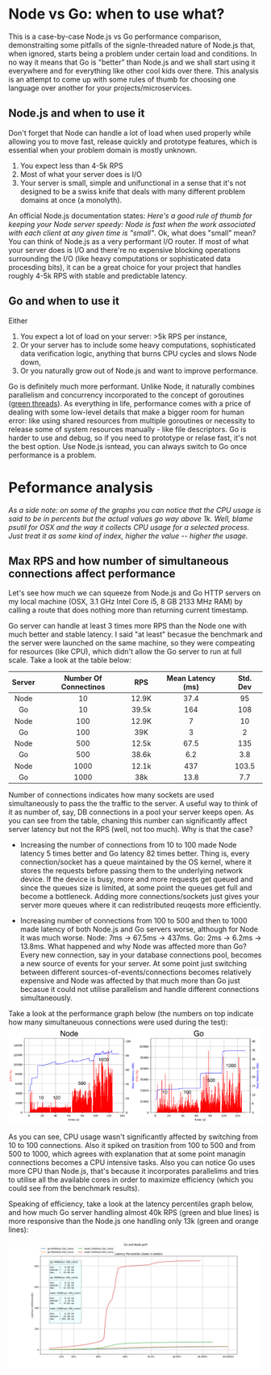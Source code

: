 # Node vs Go: when to use what?

This is a case-by-case Node.js vs Go performance comparison, demonstraiting some pitfalls of the signle-threaded nature of Node.js that, when ignored, starts being a problem under certain load and conditions. In no way it means that Go is "better" than Node.js and we shall start using it everywhere and for everything like other cool kids over there. This analysis is an attempt to come up with some rules of thumb for choosing one language over another for your projects/microservices. 

## Node.js and when to use it 

Don't forget that Node can handle a lot of load when used properly while allowing you to move fast, release quickly and prototype features, which is essential when your problem domain is mostly unknown.

1. You expect less than 4-5k RPS
2. Most of what your server does is I/O
3. Your server is small, simple and unifunctional in a sense that it's not designed to be a swiss knife that deals with many different problem domains at once (a monolyth).

An official Node.js documentation states: _Here's a good rule of thumb for keeping your Node server speedy: Node is fast when the work associated with each client at any given time is "small"_. Ok, what does "small" mean? You can think of Node.js as a very performant I/O router. If most of what your server does is I/O and there're no expensive blocking operations surrounding the I/O (like heavy computations or sophisticated data procesding bits), it can be a great choice for your project that handles roughly 4-5k RPS with stable and predictable latency.

## Go and when to use it

Either
1. You expect a lot of load on your server: >5k RPS per instance,
2. Or your server has to include some heavy computations, sophisticated data verification logic, anything that burns CPU cycles and slows Node down,
3. Or you naturally grow out of Node.js and want to improve performance.

Go is definitely much more performant. Unlike Node, it naturally combines parallelism and concurrency incorporated to the concept of goroutines ([green threads](https://en.wikipedia.org/wiki/Green_threads)). As everything in life, performance comes with a price of dealing with some low-level details that make a bigger room for human error: like using shared resources from multiple goroutines or necessity to release some of system resources manually - like file descriptors. Go is harder to use and debug, so if you need to prototype or relase fast, it's not the best option. Use Node.js isntead, you can always switch to Go once performance is a problem.

# Peformance analysis

_As a side note: on some of the graphs you can notice that the CPU usage is said to be in percents but the actual values go way above 1k. Well, blame psutil for OSX and the way it collects CPU usage for a selected process. Just treat it as some kind of index, higher the value -- higher the usage._

## Max RPS and how number of simultaneous connections affect performance

Let's see how much we can squeeze from Node.js and Go HTTP servers on my local machine (OSX, 3.1 GHz Intel Core i5, 8 GB 2133 MHz RAM) by calling a route that does nothing more than returning current timestamp. 

Go server can handle at least 3 times more RPS than the Node one with much better and stable latency. I said "at least" becasue the benchmark and the server were launched on the same machine, so they were compeating for resources (like CPU), which didn't allow the Go server to run at full scale. Take a look at the table below:

| Server | Number Of Connectinos | RPS | Mean Latency (ms) | Std. Dev |
| :---: | :---: | :---: | :---: | :---: |
| Node | 10 | 12.9K | 37.4 | 95 |
| Go | 10 | 39.5k | 164 | 108 | 
| Node | 100 | 12.9K | 7 | 10 |
| Go | 100 | 39K | 3 | 2 |
| Node | 500 | 12.5k | 67.5 | 135 |
| Go | 500 | 38.6k | 6.2 | 3.8 |
| Node | 1000 | 12.1k | 437 | 103.5 |
| Go | 1000 | 38k | 13.8 | 7.7 | 

Number of connections indicates how many sockets are used simultaneously to pass the the traffic to the server. A useful way to think of it as number of, say, DB connections in a pool your server keeps open. As you can see from the table, chaning this number can significantly affect server latency but not the RPS (well, not too much). Why is that the case? 

* Increasing the number of connections from 10 to 100 made Node latency 5 times better and Go latency 82 times better. Thing is, every connection/socket has a queue maintained by the OS kernel, where it stores the requests before passing them to the underlying network device. If the device is busy, more and more requests get queued and since the queues size is limited, at some point the queues get full and become a bottleneck. Adding more connections/sockets just gives your server more queues where it can redistributed reuqests more efficiently.

* Increasing number of connections from 100 to 500 and then to 1000 made latency of both Node.js and Go servers worse, although for Node it was much worse. Node: 7ms -> 67.5ms -> 437ms. Go: 2ms -> 6.2ms -> 13.8ms. What happened and why Node was affected more than Go? Every new connection, say in your database connections pool, becomes a new source of events for your server. At some point just switching between different sources-of-events/connections becomes relatively expensive and Node was affected by that much more than Go just becasue it could not utilise parallelism and handle different connections simultaneously.

Take a look at the performance graph below (the numbers on top indicate how many simultaneuous connections were used during the test):
![](imgs/perf_stats_1.png)

As you can see, CPU usage wasn't significantly affected by switching from 10 to 100 connections. Also it spiked on trasition from 100 to 500 and from 500 to 1000, which agrees with explanation that at some point managin connections becomes a CPU intensive tasks. Also you can notice Go uses more CPU than Node.js, that's because it incorporates parallelims and tries to utilise all the available cores in order to maximize efficiency (which you could see from the benchmark results).

Speaking of efficiency, take a look at the latency percentiles graph below, and how much Go server handling almost 40k RPS (green and blue lines) is more responsive than the Node.js one handling only 13k (green and orange lines):

![](imgs/hist_node_go_1.png)
